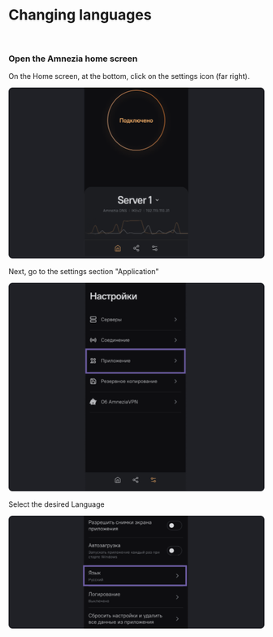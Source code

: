 # Changing languages

&nbsp;

### Open the Amnezia home screen


On the Home screen, at the bottom, click on the settings icon (far right).

![instruction 1](https://raw.githubusercontent.com/Aftershock669/amnezia-open-docs/master/docs/ru/instructions/18_change_language/img/lc_ru_1.png)

Next, go to the settings section "Application"

![instruction 1](https://raw.githubusercontent.com/Aftershock669/amnezia-open-docs/master/docs/ru/instructions/18_change_language/img/lc_ru_2.png)

Select the desired Language

![instruction 1](https://raw.githubusercontent.com/Aftershock669/amnezia-open-docs/master/docs/ru/instructions/18_change_language/img/lc_ru_3.png)


[amnezia-site-ext-link]: https://amnezia-web-nx1r.vercel.app
[about-int-link]: /about












